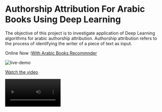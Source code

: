 # Authorship Attribution For Arabic Books Using Deep Learning

The objective of this project is to investigate application of Deep Learning algorithms for arabic authorship attribution. Authorship attribution refers to the process of identifying the writer of a piece of text as input.

Online Now :[With Arabic Books Recommnder](https://share.streamlit.io/a-safarji/books-recommnder-/main/basedon_user.py)


![live-demo](https://user-images.githubusercontent.com/20365333/145676438-d1fd4105-fc14-4f57-9a43-eabf33f69876.gif)



[Watch the video](https://drive.google.com/drive/u/0/folders/1QfvjLwup6PYQh2LEWoqIveQiRlIDdkLW)

<video src='https://streamable.com/7kjspy' width=180/>



